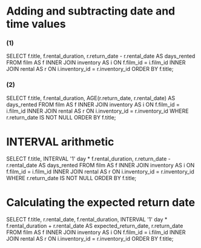 # Adding and subtracting date and time values
### (1)
SELECT f.title, f.rental_duration,
    r.return_date - r.rental_date AS days_rented
FROM film AS f
     INNER JOIN inventory AS i ON f.film_id = i.film_id
     INNER JOIN rental AS r ON i.inventory_id = r.inventory_id
ORDER BY f.title;

### (2)
SELECT f.title, f.rental_duration,
	AGE(r.return_date, r.rental_date) AS days_rented
FROM film AS f
	INNER JOIN inventory AS i ON f.film_id = i.film_id
	INNER JOIN rental AS r ON i.inventory_id = r.inventory_id
WHERE r.return_date IS NOT NULL
ORDER BY f.title;

# INTERVAL arithmetic
SELECT
	f.title,
    INTERVAL '1' day * f.rental_duration,
    r.return_date - r.rental_date AS days_rented
FROM film AS f
    INNER JOIN inventory AS i ON f.film_id = i.film_id
    INNER JOIN rental AS r ON i.inventory_id = r.inventory_id
WHERE r.return_date IS NOT NULL
ORDER BY f.title;

# Calculating the expected return date
SELECT
    f.title,
	r.rental_date,
    f.rental_duration,
    INTERVAL '1' day * f.rental_duration + r.rental_date AS expected_return_date,
    r.return_date
FROM film AS f
    INNER JOIN inventory AS i ON f.film_id = i.film_id
    INNER JOIN rental AS r ON i.inventory_id = r.inventory_id
ORDER BY f.title;